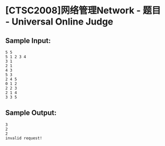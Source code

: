# [CTSC2008]网络管理Network - 题目 - Universal Online Judge


## Sample Input: 
```
5 5
5 1 2 3 4
3 1
2 1
4 3
5 3
2 4 5
0 1 2
2 2 3
2 1 4
3 3 5

```

## Sample Output: 
```
3
2
2
invalid request!
```
